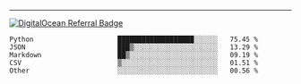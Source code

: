 ---
[![DigitalOcean Referral Badge](https://web-platforms.sfo2.digitaloceanspaces.com/WWW/Badge%203.svg)](https://www.digitalocean.com/?refcode=37fa54d82492&utm_campaign=Referral_Invite&utm_medium=Referral_Program&utm_source=badge)

<!--START_SECTION:waka-->

```text
Python                     ███████████████████░░░░░░   75.45 %
JSON                       ███▒░░░░░░░░░░░░░░░░░░░░░   13.29 %
Markdown                   ██▒░░░░░░░░░░░░░░░░░░░░░░   09.19 %
CSV                        ▒░░░░░░░░░░░░░░░░░░░░░░░░   01.51 %
Other                      ░░░░░░░░░░░░░░░░░░░░░░░░░   00.56 %
```

<!--END_SECTION:waka-->


[linkedin]: https://www.linkedin.com/in/mohamed-elh/

